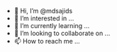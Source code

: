 - 👋 Hi, I’m @mdsajids
- 👀 I’m interested in ...
- 🌱 I’m currently learning ...
- 💞️ I’m looking to collaborate on ...
- 📫 How to reach me ...

<!---
mdsajids/mdsajids is a ✨ special ✨ repository because its `README.md` (this file) appears on your GitHub profile.
You can click the Preview link to take a look at your changes.
--->
